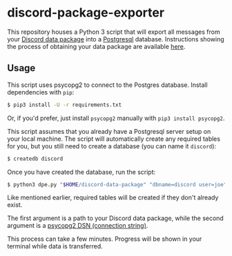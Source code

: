 # discord-package-exporter

This repository houses a Python 3 script that will export all messages from
your [Discord data package][ddp] into a [Postgresql][postgres] database.
Instructions showing the process of obtaining your data package are available
[here][ob].

[postgres]: https://www.postgresql.org/
[ob]:
https://support.discordapp.com/hc/en-us/articles/360004027692-Requesting-a-Copy-of-your-Data\
[ddp]: https://support.discordapp.com/hc/en-us/articles/360004957991-Your-Discord-Data-Package

## Usage

This script uses psycopg2 to connect to the Postgres database. Install
dependencies with `pip`:

```sh
$ pip3 install -U -r requirements.txt
```

Or, if you'd prefer, just install `psycopg2` manually with `pip3 install
psycopg2`.

This script assumes that you already have a Postgresql server setup on your
local machine. The script will automatically create any required tables for
you, but you still need to create a database (you can name it `discord`):

```sh
$ createdb discord
```

Once you have created the database, run the script:

```sh
$ python3 dpe.py "$HOME/discord-data-package" "dbname=discord user=joe"
```

Like mentioned earlier, required tables will be created if they don't already
exist.

The first argument is a path to your Discord data package, while the second
argument is a [psycopg2 DSN (connection string)][connstr].

[connstr]: https://www.postgresql.org/docs/current/static/libpq-connect.html#LIBPQ-CONNSTRING

This process can take a few minutes. Progress will be shown in your terminal
while data is transferred.
